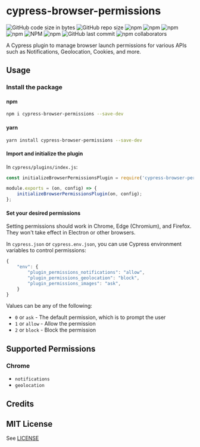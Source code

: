 # cypress-browser-permissions

![GitHub code size in bytes](https://img.shields.io/github/languages/code-size/kamranayub/cypress-browser-permissions.svg)
![GitHub repo size](https://img.shields.io/github/repo-size/kamranayub/cypress-browser-permissions.svg)
![npm](https://img.shields.io/npm/dw/cypress-browser-permissions.svg)
![npm](https://img.shields.io/npm/dm/cypress-browser-permissions.svg)
![npm](https://img.shields.io/npm/dy/cypress-browser-permissions.svg)
![npm](https://img.shields.io/npm/dt/cypress-browser-permissions.svg)
![NPM](https://img.shields.io/npm/l/cypress-browser-permissions.svg)
![npm](https://img.shields.io/npm/v/cypress-browser-permissions.svg)
![GitHub last commit](https://img.shields.io/github/last-commit/kamranayub/cypress-browser-permissions.svg)
![npm collaborators](https://img.shields.io/npm/collaborators/cypress-browser-permissions.svg)

A Cypress plugin to manage browser launch permissions for various APIs such as Notifications, Geolocation, Cookies, and more.

## Usage

### Install the package

#### npm

```bash
npm i cypress-browser-permissions --save-dev
```

#### yarn

```bash
yarn install cypress-browser-permissions --save-dev
```

#### Import and initialize the plugin

In `cypress/plugins/index.js`:

```js
const initializeBrowserPermissionsPlugin = require('cypress-browser-permissions/plugin');

module.exports = (on, config) => {
    initializeBrowserPermissionsPlugin(on, config);
};
```

#### Set your desired permissions

Setting permissions should work in Chrome, Edge (Chromium), and Firefox. They won't take effect in Electron or other browsers.

In `cypress.json` or `cypress.env.json`, you can use Cypress environment variables to control permissions:

```js
{
    "env": {
        "plugin_permissions_notifications": "allow",
        "plugin_permissions_geolocation": "block",
        "plugin_permissions_images": "ask",
    }
}
```

Values can be any of the following:

- `0` or `ask` - The default permission, which is to prompt the user
- `1` or `allow` - Allow the permission
- `2` or `block` - Block the permission

## Supported Permissions

### Chrome

- `notifications`
- `geolocation`

## Credits


## MIT License

See [LICENSE](LICENSE)